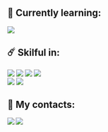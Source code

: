 ## 🎯 Currently learning:
![](https://img.shields.io/badge/Flutter-02569B?style=for-the-badge&logo=flutter&logoColor=white)
</br>
## ☄️ Skilful in:
![](https://img.shields.io/badge/PostgreSQL-316192?style=for-the-badge&logo=postgresql&logoColor=white)
![](https://img.shields.io/badge/Python-3776AB?style=for-the-badge&logo=python&logoColor=white)
![](https://img.shields.io/badge/Lua-2C2D72?style=for-the-badge&logo=lua&logoColor=white)
![](https://img.shields.io/badge/JavaScript-F7DF1E?style=for-the-badge&logo=javascript&logoColor=black)
</br>
![](https://img.shields.io/badge/Adobe%20Photoshop-31A8FF?style=for-the-badge&logo=Adobe%20Photoshop&logoColor=black)
![](https://img.shields.io/badge/Adobe%20after%20affects-CF96FD?style=for-the-badge&logo=Adobe%20after%20effects&logoColor=393665)
</br>
## 📱 My contacts:
<a href="https://discord.gg/revisione"><img align="left" src="https://img.shields.io/badge/Discord-7289DA?style=for-the-badge&logo=discord&logoColor=white"/></a>
<a href="https://www.youtube.com/c/xgorprod"><img align="left" src="https://img.shields.io/badge/YouTube-FF0000?style=for-the-badge&logo=youtube&logoColor=white)"/></a>
